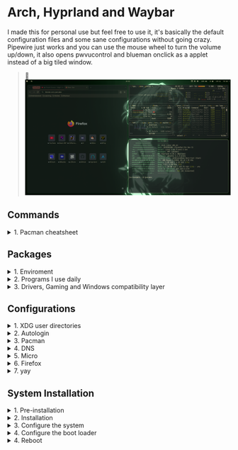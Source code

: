 # Arch, Hyprland and Waybar
I made this for personal use but feel free to use it, it's basically the default configuration files and some sane configurations without going crazy.
Pipewire just works and you can use the mouse wheel to turn the volume up/down, it also opens pwvucontrol and blueman onclick as a applet instead of a big tiled window.
>👻
![alt text](https://github.com/geovanmafra/literate-octo-pancake/blob/main/preview.png?raw=true)


## Commands
  <details>
    <summary>1. Pacman cheatsheet</summary>

> Pacman
```
-Syu (update everything)
-Qdt (list all packages no longer required as dependencies "orphans")
-Rs package_name (remove a package and its dependencies which are not required by any other installed package)
-Rsc package_name (remove a package, its dependencies and all the packages that depend on the target package)
```
</details>





## Packages
  <details>
    <summary>1. Enviroment</summary>

> Hyprland
```
hyprland xdg-desktop-portal-hyprland xdg-desktop-portal-gtk hyprpolkitagent hyprcursor hyprlock hypridle hyprpaper hyprpicker hyprland-qt-support uwsm
```
>Dialog, theme editors, bar with functions, application launcher, notifications and screenshots
```
zenity qt5ct qt6ct dconf-editor waybar brightnessctl playerctl wofi mako jq wl-clipboard grim slurp
```
>Audio
```
pipewire lib32-pipewire lib32-pipewire-jack lib32-pipewire-v4l2 pipewire v4l2 pipewire-alsa pipewire-pulse pipewire-jack pipewire-ffado pipewire-audio rtkit wireplumber gst-plugin-pipewire noise-suppression-for-voice lib32-libpulse lib32-alsa-lib lib32-alsa-plugins
```
>Applets
```
udiskie libappindicator-gtk3 network-manager-applet blueman [AUR: pwvucontrol]
```
> System utilities
```
git wget ca-certificates ghostty yazi 7zip unrar chafa fd ffmpeg fzf imagemagick poppler trash-cli btop rocm-smi-lib fastfetch mpv fuse2 net-tools isoimagewriter openssh [AUR: qview]
```
>Services
```
systemctl --user enable --now waybar.service
systemctl --user enable --now hyprpolkitagent.service
systemctl --user enable --now hyprpaper.service
systemctl --user enable --now hypridle.service
systemctl enable --now blueetoth.service
```
>Theming
```
To apply the themes just open dconf-editor and go to /org/gnome/desktop/interface/ and change the accent-color, color-scheme, gtk-theme and icon-theme (for QT use qt5ct and qt6ct)
Fonts: noto-fonts noto-fonts-cjk noto-fonts-emoji
Xcursor: https://github.com/rose-pine/cursor
Hyprcursor: https://github.com/ndom91/rose-pine-hyprcursor
Theme: https://www.pling.com/p/1661959  Colloid-Gruvbox.tar.xz
Icons: https://www.pling.com/p/1961046/  gruvbox-plus-icon-pack.6.2.0.tar.gz
Firefox: https://addons.mozilla.org/en-GB/firefox/addon/gruvbox-d-h/
```
</details>

<details>
  <summary>2. Programs I use daily</summary>
  
> :p
```
keepassxc firefox krita libmypaint libjxl libheif poppler-qt5 python-pyqt5 krita-plugin-gmic kimageformats5 kseexpr qbittorrent python obs-studio libfdk-aac sndio discord xdg-utils [AUR: anki-bin neothesia]
```
</details>

<details>
  <summary>3. Drivers, Gaming and Windows compatibility layer</summary>

> Gaming
```
[Emulators: dolphin-emu ppsspp [AUR: ares-emu cemu-bin pcsx2-latest-bin]
[Lutris: lutris fluidsynth gamescope gamemode lib32-gamemode lib32-vk3d umu-launcher]
[AUR-Bottles: yay -S bottles gamemode gvfs lib32-gamemode lib32-gnutls lib32-vkd3d lib32-vulkan-icd-loader vkd3d vulkan-icd-loader wine-tkg-staging-ntsync-bin]
```
> Wine
```
wine wine-gecko wine-mono winetricks lib32-gnutls
```
> Drivers
```
mesa lib32-mesa lib32-vulkan-mesa-layers vulkan-radeon lib32-vulkan-radeon mesa-utils
```
> Vulkan utilities
```
vulkan-icd-loader lib32-vulkan-icd-loader vulkan-tools
```
</details>
</details>





## Configurations
  <details>
    <summary>1. XDG user directories</summary>

> Create HOME folders
```
sudo pacman -S xdg-user-dirs

xdg-user-dirs-update
```
</details>

<details>
  <summary>2. Autologin</summary>
  
> Log into bash automatically
```
sudo mkdir -p /etc/systemd/system/getty@tty1.service.d
sudo micro /etc/systemd/system/getty@tty1.service.d/autologin.conf

[Service]
ExecStart=
ExecStart=-/sbin/agetty -o '-p -f -- \\u' --noclear --autologin kuriboh %I $TERM
```
> Start Hyprland session
```
UWSM session:
micro ~/.bash_profile

if uwsm check may-start; then
    exec uwsm start hyprland.desktop
fi
```
</details>

<details>
  <summary>3. Pacman</summary>

> Nostalgic downloading emoji + MULTILIB support
```
sudo micro /etc/pacman.conf

Color
ILoveCandy
[multilib]
Include = /etc/pacman.d/mirrorlist
```
</details>

<details>
  <summary>4. DNS</summary>

> Cloudflare
```
IPV4: 1.1.1.1, 1.0.0.1
IPV6: 2606:4700:4700::1111, 2606:4700:4700::1001
```
</details>

<details>
  <summary>5. Micro</summary>

> Text editor
```
set colorscheme twilight
```
</details>

<details>
  <summary>6. Firefox</summary>

> Extensions
```
uBlock Origin
Unhook - Remove YouTube
KeePassXC-Browser
Dark Reader
Canvas Blocker
Search by Image

about:config
browser.tabs.groups.enabled
```
</details>

<details>
  <summary>7. yay</summary>

> AUR helper
```
git clone https://aur.archlinux.org/yay.git
cd yay
makepkg -si
```
> First use
```
yay -Y --gendb
yay -Syu --devel
yay -Y --devel --save
```
</details>
</details>





## System Installation
  <details>
    <summary>1. Pre-installation</summary>

### Set the console keyboard layout
```
loadkeys br-abnt2
```
### Verify the boot mode
```
cat /sys/firmware/efi/fw_platform_size
```
### Verify the internet connection
```
ping archlinux.org
```
### Update the system clock
```
timedatectl set-timezone America/Sao_Paulo
```
### Format the partitions
```
cfdisk -z /dev/nvme0n1
GPT
128M EFI SYSTEM PARTITION p1
512M LINUX EXTENDED BOOT p2
4G LINUX SWAP p3
MAX LINUX x86_64 ROOT p4
```
```
mkfs.xfs -f /dev/nvme0n1p4
mkswap /dev/nvme0n1p3
mkfs.fat -F 32 /dev/nvme0n1p2
mkfs.fat -F 32 /dev/nvme0n1p1
```
### Mount the file systems
```
mount /dev/nvme0n1p4 /mnt
mount --mkdir /dev/nvme0n1p1 /mnt/efi
mount --mkdir /dev/nvme0n1p2 /mnt/boot
swapon /dev/nvme0n1p3
```
</details>


<details>
  <summary>2. Installation</summary>
  
### Install essential packages
```
pacstrap -K /mnt base linux-zen linux-zen-headers linux-firmware sof-firmware amd-ucode micro base-devel networkmanager xfsprogs
```
</details>


<details>
  <summary>3. Configure the system</summary>
  
### Fstab
> Generate an fstab file (use -U or -L to define by UUID or labels, respectively):
```
genfstab -U /mnt >> /mnt/etc/fstab
```
> Check the resulting /mnt/etc/fstab file, and edit it in case of errors.
### Chroot
> Change root into the new system:
```
arch-chroot /mnt
```
### Time
> Set the time zone:
```
ln -sf /usr/share/zoneinfo/America/Sao_Paulo /etc/localtime
```
> Run hwclock to generate /etc/adjtime:
```
hwclock --systohc
```
> This command assumes the hardware clock is set to UTC.
### Localization
> Edit /etc/locale.gen and uncomment en_GB.UTF-8 pt_BR.UTF-8 ja-JP.UTF-8:
```
micro /etc/locale.gen
locale-gen
```
> Create the locale.conf file, and set the LANG variable accordingly:
```
micro /etc/locale.conf
LANG=en_GB.UTF-8
LANGUAGE=en_GB:en:C:pt_BR
```
> If you set the console keyboard layout, make the changes persistent in vconsole.conf:
```
micro /etc/vconsole.conf
KEYMAP=br-abnt2
```
### Network configuration
> Create the hostname file:
```
micro /etc/hostname = yourhostname (ex thinkpad-e14)
```
> Enable system services
```
systemctl enable NetworkManager
```
### Root password
> Set the root password:
```
passwd
```
>Create your user (-m=home -G=groups -s=shell)
```
useradd -m -G wheel -s /bin/bash kuriboh
```
> Set the new user password:
```
passwd kuriboh
```
### Enable Sudo
> To allow members of group wheel to run commands as other users, create a configuration file with the following content:
```
EDITOR=micro visudo
```
>Add this line (it's on the end of the file)
```
%wheel      ALL=(ALL:ALL) ALL
```
### Test escalated permissions
```
su kuriboh
sudo pacman -Syu
exit
```
</details>


<details>
  <summary>4. Configure the boot loader </summary>
  
### systemd-boot installation using XBOOTLDR
> Mount the ESP to /mnt/efi and the XBOOTLDR partition to /mnt/boot.
```
bootctl --esp-path=/efi --boot-path=/boot install
```
> Loader configuration
```
micro efi/loader/loader.conf
```
```
default  arch.conf
timeout  0
console-mode max
editor   no
```
> Adding default loader
```
micro boot/loader/entries/arch.conf
```
```
title   Arch Linux (Zen Kernel)
linux   /vmlinuz-linux-zen
initrd  /amd-ucode.img
initrd  /initramfs-linux-zen.img
options root=/dev/nvme0n1p4 rw
```
> Adding fallback loader
```
micro boot/loader/entries/arch-fallback.conf
```
```
title   Arch Linux (Zen Kernel - Fallback)
linux   /vmlinuz-linux-zen
initrd  /amd-ucode.img
initrd  /initramfs-linux-zen-fallback.img
options root=/dev/nvme0n1p4 rw
```
</details>


<details>
  <summary>4. Reboot </summary>
  
> Exit the chroot environment by typing exit or pressing Ctrl+d.
```
exit
```
> Optionally manually unmount all the partitions with umount -R /mnt: this allows noticing any "busy" partitions, and finding the cause with fuser.
```
umount -R /mnt
```
> Finally, restart the machine by typing reboot: any partitions still mounted will be automatically unmounted by systemd. Remember to remove the installation medium and then login into the new system with the root account.
```
reboot
```
:)
</details>
</details>
